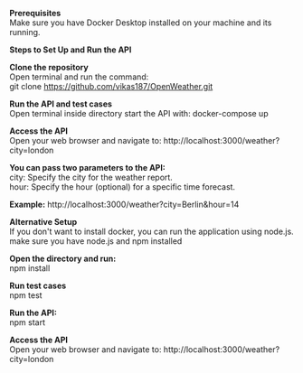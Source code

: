 **Prerequisites**</br>
Make sure you have Docker Desktop installed on your machine and its running.

**Steps to Set Up and Run the API**

**Clone the repository**</br>
Open terminal and run the command:</br>
git clone https://github.com/vikas187/OpenWeather.git

**Run the API and test cases**</br>
Open terminal inside directory start the API with:
docker-compose up

**Access the API**</br>
Open your web browser and navigate to:
http://localhost:3000/weather?city=london

**You can pass two parameters to the API:**</br>
city: Specify the city for the weather report.</br>
hour: Specify the hour (optional) for a specific time forecast.

**Example:**
http://localhost:3000/weather?city=Berlin&hour=14

**Alternative Setup**</br>
If you don't want to install docker, you can run the application using node.js. make sure you have node.js and npm installed</br>

**Open the directory and run:**</br>
npm install

**Run test cases**</br>
npm test

**Run the API:**</br>
npm start

**Access the API**</br>
Open your web browser and navigate to:
http://localhost:3000/weather?city=london
